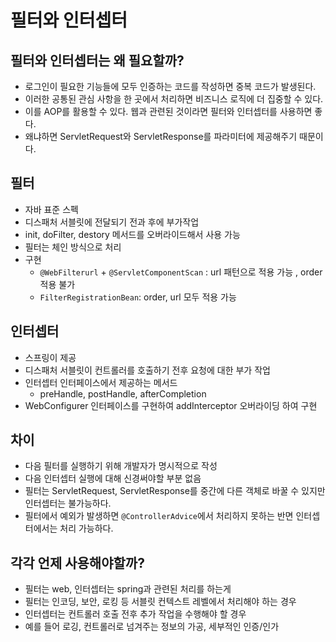 # 필터와 인터셉터

## 필터와 인터셉터는 왜 필요할까?
- 로그인이 필요한 기능들에 모두 인증하는 코드를 작성하면 중복 코드가 발생된다.
- 이러한 공통된 관심 사항을 한 곳에서 처리하면 비즈니스 로직에 더 집중할 수 있다.
- 이를 AOP를 활용할 수 있다. 웹과 관련된 것이라면 필터와 인터셉터를 사용하면 좋다.
- 왜냐하면 ServletRequest와 ServletResponse를 파라미터에 제공해주기 때문이다.
## 필터
- 자바 표준 스펙
- 디스패처 서블릿에 전달되기 전과 후에 부가작업
- init, doFilter, destory 메서드를 오버라이드해서 사용 가능
- 필터는 체인 방식으로 처리
- 구현
  - `@WebFilterurl` + `@ServletComponentScan` : url 패턴으로 적용 가능 , order 적용 불가
  - `FilterRegistrationBean`: order, url 모두 적용 가능
## 인터셉터
- 스프링이 제공
- 디스패처 서블릿이 컨트롤러를 호출하기 전후 요청에 대한 부가 작업
- 인터셉터 인터페이스에서 제공하는 메서드
  - preHandle, postHandle, afterCompletion
- WebConfigurer 인터페이스를 구현하여 addInterceptor 오버라이딩 하여 구현
## 차이
- 다음 필터를 실행하기 위해 개발자가 명시적으로 작성
- 다음 인터셉터 실행에 대해 신경써야할 부분 없음
- 필터는 ServletRequest, ServletResponse를 중간에 다른 객체로 바꿀 수 있지만 인터셉터는 불가능하다.
- 필터에서 예외가 발생하면 `@ControllerAdvice`에서 처리하지 못하는 반면 인터셉터에서는 처리 가능하다.
## 각각 언제 사용해야할까?
- 필터는 web, 인터셉터는 spring과 관련된 처리를 하는게
- 필터는 인코딩, 보안, 로킹 등 서블릿 컨텍스트 레벨에서 처리해야 하는 경우
- 인터셉터는 컨트롤러 호출 전후 추가 작업을 수행해야 할 경우
- 예를 들어 로깅, 컨트롤러로 넘겨주는 정보의 가공, 세부적인 인증/인가
